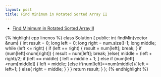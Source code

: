 ```yaml
---
layout: post
title: Find Minimum in Rotated Sorted Array II 
---
```


* [Find Minimum in Rotated Sorted Array II](https://oj.leetcode.com/problems/find-minimum-in-rotated-sorted-array-ii/)

{% highlight cpp linenos %}
class Solution {
public:
    int findMin(vector<int> &num) {
        int result = 0;
        long left = 0;
        long right = num.size()-1;
        long middle;
        while (left <= right) {
            if (left == right) {
                result = num[left];
                break;
            }
            if (num[left]<num[right]) {
                result = num[left];
                break;
            }else{
                middle = (left + right)/2;
                if (left == middle) {
                    left = middle + 1;
                }
                else if (num[left]<num[middle]) {
                    left = middle;
                }else if(num[left]==num[middle]){
                    left = left+1;
                }
                else{
                    right = middle;
                }
            }
        }
        return result;
    }
};
{% endhighlight %}